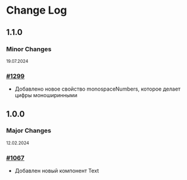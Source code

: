 # Change Log

## 1.1.0

### Minor Changes

<sup><time>19.07.2024</time></sup>

### [#1299](https://github.com/core-ds/core-components/pull/1299)

-   Добавлено новое свойство monospaceNumbers, которое делает цифры моноширинными

## 1.0.0

### Major Changes

<sup><time>12.02.2024</time></sup>

### [#1067](https://github.com/core-ds/core-components/pull/1067)

-   Добавлен новый компонент Text

